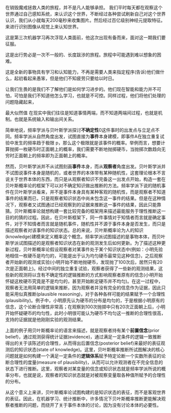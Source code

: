在销毁魔戒拯救人类的旅程，并不是凡人能够承担。
我们平时每天都在观察这个世界通过自己感知系统，来认识这个世界，不断经过各种尝试刷新自己对这个世界认识，我们从小就每天200毫秒来收集图片。然后经过百亿级别神经元提取特征。来进行识别图像从视觉上来认知世界。

这是第三次机器学习再次浮现人类面前，他这次出现有备而来，面对这一期我们要征服。

这是出行势必是一次不一般的、长度跋涉的旅程。旅程中可能遇到难以想象的困难。

这是全新的事物具有学习和认知能力，不再是需要人类来指定程序(告诉)他们做什么，起初看起来愚笨，但是他们不知疲劳只要给以时日。

让我们生畏的是我们不了解他们是如何学习进步的。他们现在智能和能力并不可怕，可怕是我们不知道他怎么学习，也就是不可控。同样过程，他们将他们处理的问题隐藏起来，

最大似然值
在现实中我们往往是知道事情两端，而不知道两端间过程，也就是机制。也就是系统输入和输出间关系。




简单地说，频率学派与贝叶斯学派探讨**不确定性**0这件事时的出发点与立足点不同。频率学派从自然角度出发，试图直接为**事件**本身建模，即事件A在独立重复试验中发生的频率趋于极限 p，那么这个极限就是该事件的概率。举例而言，想要计算抛掷一枚硬币时正面朝上的概率，我们需要不断地抛掷硬币，当抛掷次数趋向无穷时正面朝上的频率即为正面朝上的概率。




然而，贝叶斯学派并不从试图刻画**事件**本身，而从**观察者**角度出发。贝叶斯学派并不试图说事件本身是随机的，或者世界的本体带有某种随机性，这套理论根本不言说关于世界本体的东西，而只是从观察者知识不完备这一出发点开始，构造一套在贝叶斯概率论的框架下可以对不确定知识做出推断的方法。频率学派下说的随机事件在贝叶斯学派看来，并不是事件本身具有某种客观的随机性，而是观察者不知道事件的结果而已，只是观察者知识状态中尚未包含这一事件的结果。但是在这种情况下，观察者又试图通过已经观察到的证据来推断这一事件的结果，因此只能靠猜。贝叶斯概率论就想构建一套比较完备的框架用来描述最能服务于理性推断这一目的的猜的过程。因此，在贝叶斯框架下，同一件事情对于知情者而言就是确定事件，对于不知情者而言就是随机事件，随机性并不源于事件本身是否发生，而只是描述观察者对该事件的知识状态。总的来说，贝叶斯概率论为人的知识(knowledge)建模来定义概率这个概念。频率学派试图描述的是事物本体，而贝叶斯学派试图描述的是观察者知识状态在新的观测发生后如何更新。为了描述这种更新过程，贝叶斯概率论假设观察者对某事件处于某个知识状态中(例如：小明先验地相信一枚硬币是均匀的，可能是出于认为均匀硬币最常见这种信念)，之后观察者开始新的观测或实验(小明开始不断地抛硬币，发现抛了100次后，居然只有20次是正面朝上)。经过中间的独立重复试验，观察者获得了一些新的观测结果，这些新的观测将以含有不确定性的逻辑推断的方式影响观察者原有的信念(小明开始怀疑这枚硬币究竟是不是均匀的，甚至开始断定硬币并不均匀)。在这一过程中，观察者无法用简单的逻辑来推断，因为观察者并没有完全的信息作为证据，因此只能采用似真推断(plausible reasoning)，对于各种各样可能的结果赋予一个合理性(plausibility)。例子中，小明原先认为硬币的分布是均匀的，于是根据小明原有的信念，这个论断合理性非常高；在观察到100次抛掷中只有20次正面朝上后，小明开始怀疑硬币的均匀性，此时小明很可能认为硬币不均匀这一推断的合理性很高，支持的证据就是他刚刚实验的观测结果。

上面的例子用贝叶斯概率论的语言来描述，就是观察者持有某个**前置信念**(prior belief)，通过观测获得统计证据(evidence)，通过满足一定条件的逻辑一致推断得出的关于该陈述的合理性，从而得出后置信念(posterior belief)来最好的表征观测后的知识状态(state of knowledge)。这里，贝叶斯概率推断所试图解决的核心问题就是如何构建一个满足一定条件的**逻辑体系**赋予特定论断一个实数所表征的论断合理性的度量(measure of plausibility)，从而可以允许观测者在不完全信息的状态下进行推断。这里，观察者对某变量的信念或知识状态就是频率学派所说的概率分布，也就是说，观察者的知识状态就是对被观察变量取各种值所赋予的合理性的分布。

从这个意义上来讲，贝叶斯概率论试图构建的是知识状态的表征，而不是客观世界的表征。因此，在机器学习、统计推断中，许多情况下贝叶斯概率推断更能解决观察者推断的问题，而绕开了关于事件本体的讨论，因为没有讨论本体的必要性。

